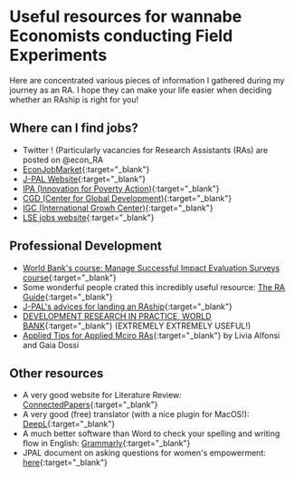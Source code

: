 # Useful resources for wannabe Economists conducting Field Experiments

Here are concentrated various pieces of information I gathered during my journey as an RA. I hope they can make your life easier when deciding whether an RAship is right for you!
  
  
## Where can I find jobs?
* Twitter ! (Particularly vacancies for Research Assistants (RAs) are posted on @econ_RA
* [EconJobMarket](https://econjobmarket.org/){:target="_blank"}
* [J-PAL Website](https://www.povertyactionlab.org/careers){:target="_blank"}
* [IPA (Innovation for Poverty Action)](https://www.poverty-action.org/work-with-ipa/careers){:target="_blank"}
* [CGD (Center for Global Development)](https://www.cgdev.org/page/job-opportunities-0){:target="_blank"}
* [IGC (International Growh Center)](https://www.theigc.org/about/careers/){:target="_blank"}
* [LSE jobs website](https://jobs.lse.ac.uk/VacanciesV2.aspx){:target="_blank"}
  
  
## Professional Development
* [World Bank's course: Manage Successful Impact Evaluation Surveys course](https://osf.io/672ej/){:target="_blank"}
* Some wonderful people crated this incredibly useful resource: [The RA Guide](https://raguide.github.io/){:target="_blank"}
* [J-PAL's advices for landing an RAship](https://www.povertyactionlab.org/sites/default/files/Advice-for-Landing-an-RA-ship.pdf){:target="_blank"}
* [DEVELOPMENT RESEARCH IN PRACTICE, WORLD BANK](https://worldbank.github.io/dime-data-handbook/){:target="_blank"} (EXTREMELY EXTREMELY USEFUL!)
* [Applied Tips for Applied Mciro RAs](https://www.dropbox.com/s/eej9n1ywknlzcu6/Applied%20Tips%20for%20Applied%20Micro%20RAs.pdf?dl=0){:target="_blank"} by Livia Alfonsi and Gaia Dossi
  
  
## Other resources
* A very good website for Literature Review: [ConnectedPapers](https://www.connectedpapers.com/){:target="_blank"}
* A very good (free) translator (with a nice plugin for MacOS!): [DeepL](https://www.deepl.com/en/translator){:target="_blank"}
* A much better software than Word to check your spelling and writing flow in English: [Grammarly](https://www.grammarly.com/){:target="_blank"}
* JPAL document on asking questions for women's empowerment: [here](https://www.povertyactionlab.org/sites/default/files/research-resources/practical-guide-to-measuring-women-and-girls-empowerment-appendix1.pdf){:target="_blank"}


